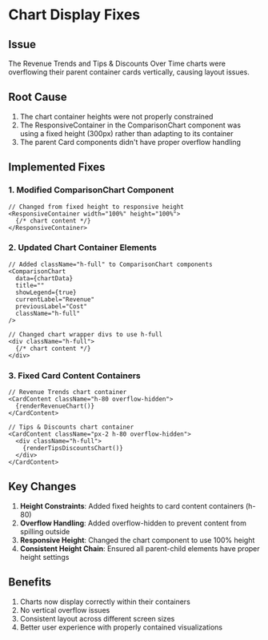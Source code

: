 # Chart Display Fixes

## Issue
The Revenue Trends and Tips & Discounts Over Time charts were overflowing their parent container cards vertically, causing layout issues.

## Root Cause
1. The chart container heights were not properly constrained
2. The ResponsiveContainer in the ComparisonChart component was using a fixed height (300px) rather than adapting to its container
3. The parent Card components didn't have proper overflow handling

## Implemented Fixes

### 1. Modified ComparisonChart Component
```tsx
// Changed from fixed height to responsive height
<ResponsiveContainer width="100%" height="100%">
  {/* chart content */}
</ResponsiveContainer>
```

### 2. Updated Chart Container Elements
```tsx
// Added className="h-full" to ComparisonChart components
<ComparisonChart 
  data={chartData}
  title=""
  showLegend={true}
  currentLabel="Revenue"
  previousLabel="Cost"
  className="h-full"
/>

// Changed chart wrapper divs to use h-full
<div className="h-full">
  {/* chart content */}
</div>
```

### 3. Fixed Card Content Containers
```tsx
// Revenue Trends chart container
<CardContent className="h-80 overflow-hidden">
  {renderRevenueChart()}
</CardContent>

// Tips & Discounts chart container
<CardContent className="px-2 h-80 overflow-hidden">
  <div className="h-full">
    {renderTipsDiscountsChart()}
  </div>
</CardContent>
```

## Key Changes

1. **Height Constraints**: Added fixed heights to card content containers (h-80)
2. **Overflow Handling**: Added overflow-hidden to prevent content from spilling outside
3. **Responsive Height**: Changed the chart component to use 100% height
4. **Consistent Height Chain**: Ensured all parent-child elements have proper height settings

## Benefits

1. Charts now display correctly within their containers
2. No vertical overflow issues
3. Consistent layout across different screen sizes
4. Better user experience with properly contained visualizations 